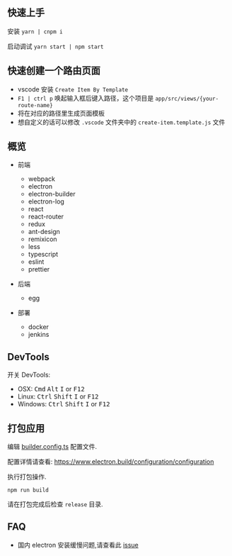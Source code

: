 ## 快速上手

安装 `yarn | cnpm i`

启动调试 `yarn start | npm start`

## 快速创建一个路由页面

- vscode 安装 `Create Item By Template`
- `F1 | ctrl p` 唤起输入框后键入路径，这个项目是 `app/src/views/{your-route-name}`
- 将在对应的路径里生成页面模板
- 想自定义的话可以修改 `.vscode` 文件夹中的 `create-item.template.js` 文件

## 概览

- 前端

  - webpack
  - electron
  - electron-builder
  - electron-log
  - react
  - react-router
  - redux
  - ant-design
  - remixicon
  - less
  - typescript
  - eslint
  - prettier

- 后端

  - egg

- 部署
  - docker
  - jenkins

## DevTools

开关 DevTools:

- OSX: <kbd>Cmd</kbd> <kbd>Alt</kbd> <kbd>I</kbd> or <kbd>F12</kbd>
- Linux: <kbd>Ctrl</kbd> <kbd>Shift</kbd> <kbd>I</kbd> or <kbd>F12</kbd>
- Windows: <kbd>Ctrl</kbd> <kbd>Shift</kbd> <kbd>I</kbd> or <kbd>F12</kbd>

## 打包应用

编辑 [builder.config.ts](./build/builder.config.ts) 配置文件.

配置详情请查看: https://www.electron.build/configuration/configuration

执行打包操作.

```
npm run build
```

请在打包完成后检查 `release` 目录.

## FAQ

- 国内 electron 安装缓慢问题,请查看此 [issue](https://github.com/lanten/electron-antd/issues/22)
